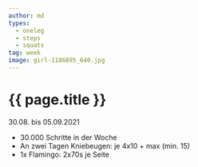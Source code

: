 ```yaml
---
author: md
types:
  - oneleg
  - steps
  - squats
tag: week
image: girl-1186895_640.jpg
---
```

# {{ page.title }}
30.08. bis 05.09.2021

- 30.000 Schritte in der Woche
- An zwei Tagen Kniebeugen: je 4x10 + max (min. 15)
- 1x Flamingo: 2x70s je Seite